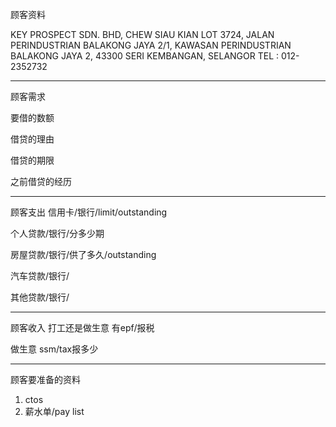 顾客资料

KEY PROSPECT SDN. BHD, CHEW SIAU KIAN LOT 3724, JALAN PERINDUSTRIAN BALAKONG JAYA 2/1, KAWASAN PERINDUSTRIAN BALAKONG JAYA 2, 43300 SERI KEMBANGAN, SELANGOR TEL : 012-2352732

-----------------
顾客需求


要借的数额

借贷的理由

借贷的期限

之前借贷的经历


--------------
顾客支出
信用卡/银行/limit/outstanding


个人贷款/银行/分多少期

房屋贷款/银行/供了多久/outstanding

汽车贷款/银行/


其他贷款/银行/

-----------
顾客收入
打工还是做生意
有epf/报税

做生意 ssm/tax报多少

-------
顾客要准备的资料
1. ctos
2. 薪水单/pay list




